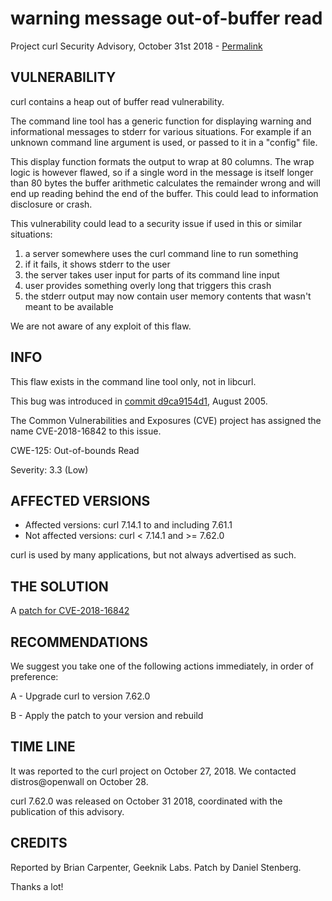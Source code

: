 warning message out-of-buffer read
==================================

Project curl Security Advisory, October 31st 2018 -
[Permalink](https://www.curl.se/docs/CVE-2018-16842.html)

VULNERABILITY
-------------

curl contains a heap out of buffer read vulnerability.

The command line tool has a generic function for displaying warning and
informational messages to stderr for various situations. For example if an
unknown command line argument is used, or passed to it in a "config" file.

This display function formats the output to wrap at 80 columns. The wrap logic
is however flawed, so if a single word in the message is itself longer than 80
bytes the buffer arithmetic calculates the remainder wrong and will end up
reading behind the end of the buffer. This could lead to information
disclosure or crash.

This vulnerability could lead to a security issue if used in this or similar
situations:

 1. a server somewhere uses the curl command line to run something
 2. if it fails, it shows stderr to the user
 3. the server takes user input for parts of its command line input
 4. user provides something overly long that triggers this crash
 5. the stderr output may now contain user memory contents that wasn't meant
    to be available

We are not aware of any exploit of this flaw.

INFO
----

This flaw exists in the command line tool only, not in libcurl.

This bug was introduced in [commit
d9ca9154d1](https://github.com/curl/curl/commit/d9ca9154d1), August 2005.

The Common Vulnerabilities and Exposures (CVE) project has assigned the name
CVE-2018-16842 to this issue.

CWE-125: Out-of-bounds Read

Severity: 3.3 (Low)

AFFECTED VERSIONS
-----------------

- Affected versions: curl 7.14.1 to and including 7.61.1
- Not affected versions: curl < 7.14.1 and >= 7.62.0

curl is used by many applications, but not always advertised as such.

THE SOLUTION
------------

A [patch for CVE-2018-16842](https://github.com/curl/curl/commit/d530e92f59ae9bb2d47066c3c460b25d2ffeb211)

RECOMMENDATIONS
---------------

We suggest you take one of the following actions immediately, in order of
preference:

 A - Upgrade curl to version 7.62.0

 B - Apply the patch to your version and rebuild

TIME LINE
---------

It was reported to the curl project on October 27, 2018.  We contacted
distros@openwall on October 28.

curl 7.62.0 was released on October 31 2018, coordinated with the publication
of this advisory.

CREDITS
-------

Reported by Brian Carpenter, Geeknik Labs. Patch by Daniel Stenberg.

Thanks a lot!
